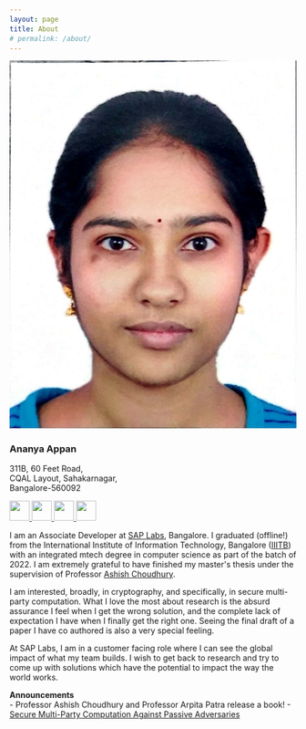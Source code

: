 ```yaml
---
layout: page
title: About
# permalink: /about/
---
```


<div class="wrapper">
    <!--Top menu -->
    <div class="sidebar">
    <div class="profile">
        <img src="files/Ananya_Appan_Photo.jpeg" alt="profile_picture">
        <h3>Ananya Appan</h3>
        <p>
        311B, 60 Feet Road,<br>
        CQAL Layout, Sahakarnagar,<br>
        Bangalore-560092
        </p>
    </div>
    <a href = "mailto: ananya.appan@gmail.com">
        <img src="../files/gmail.png" width="35" height="35">
    </a>
    <a href="https://github.com/AnanyaAppan">
        <img src="../files/github.png" width="35" height="35"/>
    </a>        
    <a href="https://www.linkedin.com/in/ananya-appan-a90b34153/?originalSubdomain=in">
        <img src="../files/linkedin.png" width="35" height="35"/>
    </a>      
    <a href="https://scholar.google.com/citations?user=DUguRpsAAAAJ&hl=en&oi=ao">
        <img src="../files/scholar.png" width="35" height="35"/>
    </a>
        <!--menu item-->
    </div>
</div>

I am an Associate Developer at [SAP Labs](https://www.sap.com/india/about/labs-india.html), Bangalore. I graduated (offline!) from the International Institute of Information Technology, Bangalore ([IIITB](https://www.iiitb.ac.in/)) with an integrated mtech degree in computer science as part of the batch of 2022. I am extremely grateful to have finished my master's thesis under the supervision of Professor [Ashish Choudhury](https://sites.google.com/view/ashish-choudhury). 

I am interested, broadly, in cryptography, and specifically, in secure multi-party computation. What I love the most about research is the absurd assurance I feel when I get the wrong solution, and the complete lack of expectation I have when I finally get the right one. Seeing the final draft of a paper I have co authored is also a very special feeling.

At SAP Labs, I am in a customer facing role where I can see the global impact of what my team builds. I wish to get back to research and try to come up with solutions which have the potential to impact the way the world works. 

**Announcements** <br>
    - Professor Ashish Choudhury and Professor Arpita Patra release a book! - [Secure Multi-Party Computation Against Passive Adversaries](https://link.springer.com/book/10.1007/978-3-031-12164-7)
